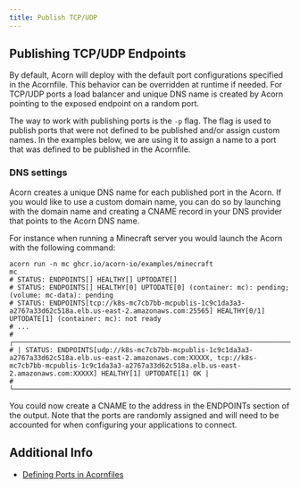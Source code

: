 ```yaml
---
title: Publish TCP/UDP
---
```


## Publishing TCP/UDP Endpoints

By default, Acorn will deploy with the default port configurations specified in the Acornfile. This behavior can be overridden at runtime if needed. For TCP/UDP ports a load balancer and unique DNS name is created by Acorn pointing to the exposed endpoint on a random port.

The way to work with publishing ports is the `-p` flag. The flag is used to publish ports that were not defined to be published and/or assign custom names. In the examples below, we are using it to assign a name to a port that was defined to be published in the Acornfile.

### DNS settings

Acorn creates a unique DNS name for each published port in the Acorn. If you would like to use a custom domain name, you can do so by launching with the domain name and creating a CNAME record in your DNS provider that points to the Acorn DNS name.

For instance when running a Minecraft server you would launch the Acorn with the following command:

```shell
acorn run -n mc ghcr.io/acorn-io/examples/minecraft
mc
# STATUS: ENDPOINTS[] HEALTHY[] UPTODATE[] 
# STATUS: ENDPOINTS[] HEALTHY[0] UPTODATE[0] (container: mc): pending; (volume: mc-data): pending
# STATUS: ENDPOINTS[tcp://k8s-mc7cb7bb-mcpublis-1c9c1da3a3-a2767a33d62c518a.elb.us-east-2.amazonaws.com:25565] HEALTHY[0/1] UPTODATE[1] (container: mc): not ready
# ...
# ┌────────────────────────────────────────────────────────────────────────────────────────────────────────────────────────────────────────┐
# | STATUS: ENDPOINTS[udp://k8s-mc7cb7bb-mcpublis-1c9c1da3a3-a2767a33d62c518a.elb.us-east-2.amazonaws.com:XXXXX, tcp://k8s-mc7cb7bb-mcpublis-1c9c1da3a3-a2767a33d62c518a.elb.us-east-2.amazonaws.com:XXXXX] HEALTHY[1] UPTODATE[1] OK |
# └────────────────────────────────────────────────────────────────────────────────────────────────────────────────────────────────────────┘
```

You could now create a CNAME to the address in the ENDPOINTs section of the output. Note that the ports are randomly assigned and will need to be accounted for when configuring your applications to connect.

## Additional Info

* [Defining Ports in Acornfiles](/authoring/containers#network-ports)
